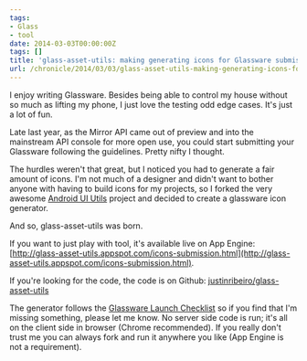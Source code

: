 ```yaml
---
tags:
- Glass
- tool
date: 2014-03-03T00:00:00Z
tags: []
title: 'glass-asset-utils: making generating icons for Glassware submission easier'
url: /chronicle/2014/03/03/glass-asset-utils-making-generating-icons-for-Glassware-submission-easier/
---
```


I enjoy writing Glassware. Besides being able to control my house without so much as lifting my phone, I just love the testing odd edge cases. It's just a lot of fun.

Late last year, as the Mirror API came out of preview and into the mainstream API console for more open use, you could start submitting your Glassware following the guidelines. Pretty nifty I thought.

The hurdles weren't that great, but I noticed you had to generate a fair amount of icons. I'm not much of a designer and didn't want to bother anyone with having to build icons for my projects, so I forked the very awesome [Android UI Utils](https://code.google.com/p/android-ui-utils/) project and decided to create a glassware icon generator.

And so, glass-asset-utils was born.

If you want to just play with tool, it's available live on App Engine: [http://glass-asset-utils.appspot.com/icons-submission.html](http://glass-asset-utils.appspot.com/icons-submission.html).

If you're looking for the code, the code is on Github: [justinribeiro/glass-asset-utils](https://github.com/justinribeiro/glass-asset-utils)

The generator follows the [Glassware Launch Checklist](https://developers.google.com/glass/distributing/checklist) so if you find that I'm missing something, please let me know. No server side code is run; it's all on the client side in browser (Chrome recommended). If you really don't trust me you can always fork and run it anywhere you like (App Engine is not a requirement).